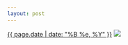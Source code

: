 ```yaml
---
layout: post
---
```


<p>
  <time><a href="/459">{{ page.date | date: "%B %e, %Y" }}</a></time>
  <a href="/459"><img src="{{ site.assets_url }}/459-640.jpg" srcset="{{ site.assets_url }}/459-1280.jpg 1280w, {{ site.assets_url }}/459-960.jpg 960w, {{ site.assets_url }}/459-640.jpg 640w, {{ site.assets_url }}/459-320.jpg 320w" sizes="(min-width: 700px) 50vw, calc(100vw - 2rem)" /></a>
</p>
